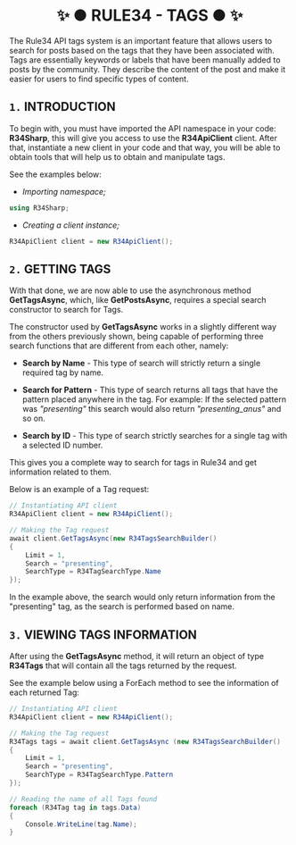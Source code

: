 ﻿<h1 align="center"> ✨ ● RULE34 - TAGS ● ✨ </h1>

The Rule34 API tags system is an important feature that allows users to search for posts based on the tags that they have been associated with. Tags are essentially keywords or labels that have been manually added to posts by the community. They describe the content of the post and make it easier for users to find specific types of content.

## `1.` INTRODUCTION
To begin with, you must have imported the API namespace in your code: **R34Sharp**, this will give you access to use the **R34ApiClient** client. After that, instantiate a new client in your code and that way, you will be able to obtain tools that will help us to obtain and manipulate tags.

See the examples below:

- _Importing namespace;_
```cs
using R34Sharp;
```

- _Creating a client instance;_
```cs
R34ApiClient client = new R34ApiClient();
```

## `2.` GETTING TAGS
With that done, we are now able to use the asynchronous method **GetTagsAsync**, which, like **GetPostsAsync**, requires a special search constructor to search for Tags.

The constructor used by **GetTagsAsync** works in a slightly different way from the others previously shown, being capable of performing three search functions that are different from each other, namely:

- **Search by Name** - This type of search will strictly return a single required tag by name.

- **Search for Pattern** - This type of search returns all tags that have the pattern placed anywhere in the tag. For example: If the selected pattern was _"presenting"_ this search would also return _"presenting_anus"_ and so on.

- **Search by ID** - This type of search strictly searches for a single tag with a selected ID number.

This gives you a complete way to search for tags in Rule34 and get information related to them.

Below is an example of a Tag request:
```cs
// Instantiating API client
R34ApiClient client = new R34ApiClient();

// Making the Tag request
await client.GetTagsAsync(new R34TagsSearchBuilder()
{
    Limit = 1,
    Search = "presenting",
    SearchType = R34TagSearchType.Name
});
```

In the example above, the search would only return information from the "presenting" tag, as the search is performed based on name.

## `3.` VIEWING TAGS INFORMATION
After using the **GetTagsAsync** method, it will return an object of type **R34Tags** that will contain all the tags returned by the request.

See the example below using a ForEach method to see the information of each returned Tag:

```cs
// Instantiating API client
R34ApiClient client = new R34ApiClient();

// Making the Tag request
R34Tags tags = await client.GetTagsAsync (new R34TagsSearchBuilder()
{
    Limit = 1,
    Search = "presenting",
    SearchType = R34TagSearchType.Pattern
});

// Reading the name of all Tags found
foreach (R34Tag tag in tags.Data)
{
    Console.WriteLine(tag.Name);
}
```